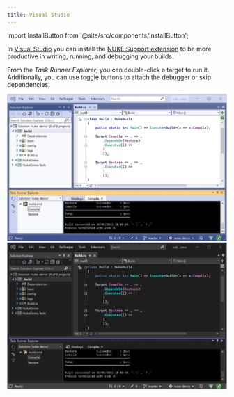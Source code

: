 ```yaml
---
title: Visual Studio
---
```


import InstallButton from '@site/src/components/InstallButton';

<InstallButton
    url="https://marketplace.visualstudio.com/items?itemName=nuke.visualstudio"
    event="ICIIXSN5" />

In [Visual Studio](https://visualstudio.microsoft.com/) you can install the [NUKE Support extension](https://marketplace.visualstudio.com/items?itemName=nuke.visualstudio) to be more productive in writing, running, and debugging your builds.

From the _Task Runner Explorer_, you can double-click a target to run it. Additionally, you can use toggle buttons to attach the debugger or skip dependencies:

![Visual Studio](visual-studio-light.webp#gh-light-mode-only)
![Visual Studio](visual-studio-dark.webp#gh-dark-mode-only)
